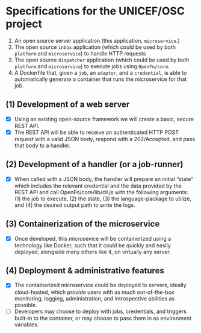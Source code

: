 # Specifications for the UNICEF/OSC project

1. An open source server application (this application, `microservice`.)
2. The open source `inbox` application (which could be used by both `platform`
   and `microservice`) to handle HTTP requests
3. The open source `dispatcher` application (which could be used by both
   `platform` and `microservice`) to execute jobs using `OpenFn/core`.
4. A Dockerfile that, given a `job`, an `adaptor`, and a `credential`, is able
   to automatically generate a container that runs the microservice for that
   job.

## (1) Development of a web server

- [x] Using an existing open-source framework we will create a basic, secure
      REST API.
- [x] The REST API will be able to receive an authenticated HTTP POST request
      with a valid JSON body, respond with a 202/Accepted, and pass that body to a
      handler.

## (2) Development of a handler (or a job-runner)

- [x] When called with a JSON body, the handler will prepare an initial “state”
      which includes the relevant credential and the data provided by the REST API
      and call OpenFn/core/lib/cli.js with the following arguments: (1) the job to
      execute, (2) the state, (3) the language-package to utilize, and (4) the
      desired output path to write the logs.

## (3) Containerization of the microservice

- [X] Once developed, this microsevice will be containerized using a technology
      like Docker, such that it could be quickly and easily deployed, alongside many
      others like it, on virtually any server.

## (4) Deployment & administrative features

- [X] The containerized microservice could be deployed to servers, ideally
      cloud-hosted, which provide users with as much out-of-the-box monitoring,
      logging, administration, and introspective abilities as possible.
- [ ] Developers may choose to deploy with jobs, credentials, and triggers
      built-in to the container, or may choose to pass them in as environment
      variables.
